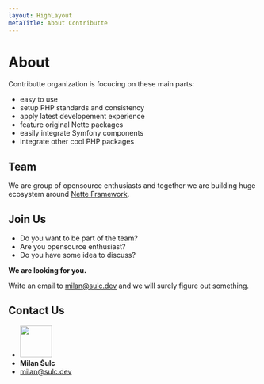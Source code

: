 ```yaml
---
layout: HighLayout
metaTitle: About Contributte
---
```


<h1>About</h1>

<p>
  Contributte organization is focucing on these main parts:
</p>

<ul class="my-8 list-disc list-inside">
  <li>easy to use</li>
  <li>setup PHP standards and consistency</li>
  <li>apply latest developement experience</li>
  <li>feature original Nette packages</li>
  <li>easily integrate Symfony components</li>
  <li>integrate other cool PHP packages</li>
</ul>

<h2>Team</h2>

<p>
  We are group of opensource enthusiasts and together we are building huge ecosystem around <a href="https://nette.org">Nette Framework</a>.
</p>

<Team />

<div class="flex">
  <div class="flex-1">
    <h2>Join Us</h2>
    <ul class="my-8 list-disc list-inside">
      <li>Do you want to be part of the team?</li>
      <li>Are you opensource enthusiast?</li>
      <li>Do you have some idea to discuss?</li>
    </ul>
    <p>
      <strong>We are looking for you.</strong>
    </p>
    <p>
      Write an email to <a class="underline" href="milan@sulc.dev?subject=Join to contributte">milan@sulc.dev</a> and we will surely figure out something.
    </p>
  </div>
  <div class="flex-1">
    <h2>Contact Us</h2>
    <ul class="my-8">
      <li><img src="https://avatars1.githubusercontent.com/u/538058?v=4&s=128" width="64" alt="" loading="lazy"></li>
      <li><strong>Milan Šulc</strong></li>
      <li><a class="underline" href="milan@sulc.dev">milan@sulc.dev</a></li>
    </ul>
  </div>
</div>
